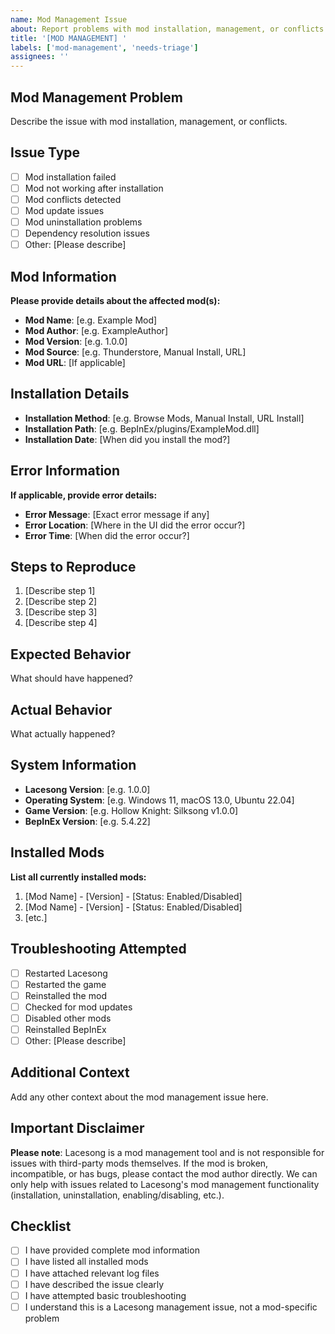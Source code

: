 ```yaml
---
name: Mod Management Issue
about: Report problems with mod installation, management, or conflicts
title: '[MOD MANAGEMENT] '
labels: ['mod-management', 'needs-triage']
assignees: ''
---
```


## Mod Management Problem
Describe the issue with mod installation, management, or conflicts.

## Issue Type
- [ ] Mod installation failed
- [ ] Mod not working after installation
- [ ] Mod conflicts detected
- [ ] Mod update issues
- [ ] Mod uninstallation problems
- [ ] Dependency resolution issues
- [ ] Other: [Please describe]

## Mod Information
**Please provide details about the affected mod(s):**

- **Mod Name**: [e.g. Example Mod]
- **Mod Author**: [e.g. ExampleAuthor]
- **Mod Version**: [e.g. 1.0.0]
- **Mod Source**: [e.g. Thunderstore, Manual Install, URL]
- **Mod URL**: [If applicable]

## Installation Details
- **Installation Method**: [e.g. Browse Mods, Manual Install, URL Install]
- **Installation Path**: [e.g. BepInEx/plugins/ExampleMod.dll]
- **Installation Date**: [When did you install the mod?]

## Error Information
**If applicable, provide error details:**
- **Error Message**: [Exact error message if any]
- **Error Location**: [Where in the UI did the error occur?]
- **Error Time**: [When did the error occur?]

## Steps to Reproduce
1. [Describe step 1]
2. [Describe step 2]
3. [Describe step 3]
4. [Describe step 4]

## Expected Behavior
What should have happened?

## Actual Behavior
What actually happened?

## System Information
- **Lacesong Version**: [e.g. 1.0.0]
- **Operating System**: [e.g. Windows 11, macOS 13.0, Ubuntu 22.04]
- **Game Version**: [e.g. Hollow Knight: Silksong v1.0.0]
- **BepInEx Version**: [e.g. 5.4.22]

## Installed Mods
**List all currently installed mods:**
1. [Mod Name] - [Version] - [Status: Enabled/Disabled]
2. [Mod Name] - [Version] - [Status: Enabled/Disabled]
3. [etc.]

## Troubleshooting Attempted
- [ ] Restarted Lacesong
- [ ] Restarted the game
- [ ] Reinstalled the mod
- [ ] Checked for mod updates
- [ ] Disabled other mods
- [ ] Reinstalled BepInEx
- [ ] Other: [Please describe]

## Additional Context
Add any other context about the mod management issue here.

## Important Disclaimer
**Please note**: Lacesong is a mod management tool and is not responsible for issues with third-party mods themselves. If the mod is broken, incompatible, or has bugs, please contact the mod author directly. We can only help with issues related to Lacesong's mod management functionality (installation, uninstallation, enabling/disabling, etc.).

## Checklist
- [ ] I have provided complete mod information
- [ ] I have listed all installed mods
- [ ] I have attached relevant log files
- [ ] I have described the issue clearly
- [ ] I have attempted basic troubleshooting
- [ ] I understand this is a Lacesong management issue, not a mod-specific problem
